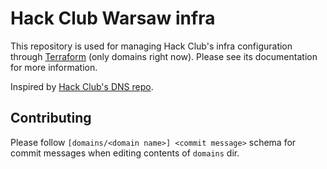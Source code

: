 # Hack Club Warsaw infra

This repository is used for managing Hack Club's infra configuration through [Terraform](https://www.terraform.io/intro) (only domains right now). Please see its documentation for more information.

Inspired by [Hack Club's DNS repo](https://github.com/hackclub/dns).

## Contributing
Please follow `[domains/<domain name>] <commit message>` schema for commit messages when editing contents of `domains` dir.
